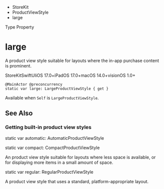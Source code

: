 

- StoreKit
- ProductViewStyle
-  large 

Type Property

# large

A product view style suitable for layouts where the in-app purchase content is prominent.

StoreKitSwiftUIiOS 17.0+iPadOS 17.0+macOS 14.0+visionOS 1.0+

``` source
@MainActor @preconcurrency
static var large: LargeProductViewStyle { get }
```

Available when `Self` is `LargeProductViewStyle`.

## See Also

### Getting built-in product view styles

static var automatic: AutomaticProductViewStyle

static var compact: CompactProductViewStyle

An product view style suitable for layouts where less space is available, or for displaying more items in a small amount of space.

static var regular: RegularProductViewStyle

A product view style that uses a standard, platform-appropriate layout.

